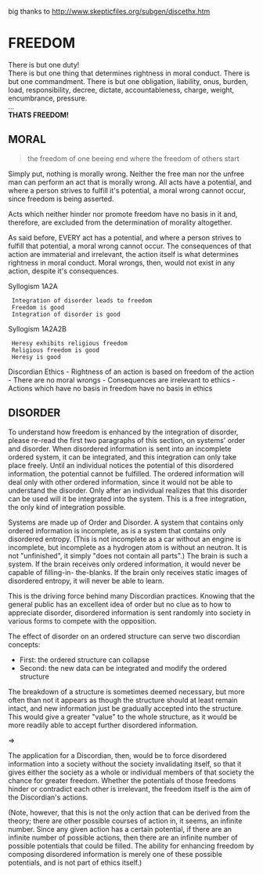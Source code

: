 big thanks to http://www.skepticfiles.org/subgen/discethx.htm

# FREEDOM

There is but one duty!  
There is but one thing that determines rightness in moral conduct.
There is but one commandment.
There is but one obligation, liability, onus,
burden, load, responsibility, decree, dictate,
accountableness, charge, weight, encumbrance, pressure.  
...  
**THATS FREEDOM!**


## MORAL
> the freedom of one beeing end where the freedom of others start

Simply put, nothing is morally wrong.  Neither the free
man nor the unfree man can perform an act that is morally
wrong.  All acts have a potential, and where a person strives
to fulfill it's potential, a moral wrong cannot occur, since
freedom is being asserted.

Acts which neither
hinder nor promote freedom have no basis in it and,
therefore, are excluded from the determination of morality
altogether.

As said before, EVERY act has a
potential, and where a person strives to fulfill that
potential, a moral wrong cannot occur.  The consequences of
that action are immaterial and irrelevant, the action itself
is what determines rightness in moral conduct.  Moral wrongs,
then, would not exist in any action, despite it's
consequences.


Syllogism 1A2A

     Integration of disorder leads to freedom
     Freedom is good
     Integration of disorder is good


Syllogism 1A2A2B

     Heresy exhibits religious freedom
     Religious freedom is good
     Heresy is good


Discordian Ethics
    - Rightness of an action is based on freedom of the
    action
    - There are no moral wrongs
    - Consequences are irrelevant to ethics
    - Actions which have no basis in freedom have no basis
    in ethics

## DISORDER

To understand how freedom is enhanced by the integration
of disorder, please re-read the first two paragraphs of this
section, on systems' order and disorder.  When disordered
information is sent into an incomplete ordered system, it can
be integrated, and this integration can only take place
freely.  Until an individual notices the potential of this
disordered information, the potential cannot be fulfilled.
The ordered information will deal only with other ordered
information, since it would not be able to understand the
disorder.  Only after an individual realizes that this
disorder can be used will it be integrated into the system.
This is a free integration, the only kind of integration
possible.




Systems are made up of Order and Disorder.  A system
that contains only ordered information is incomplete, as is a
system that contains only disordered entropy.  (This is not
incomplete as a car without an engine is incomplete, but
incomplete as a hydrogen atom is without an neutron.  It is
not "unfinished", it simply "does not contain all parts".)
The brain is such a system.  If the brain receives only
ordered information, it would never be capable of filling-in-
the-blanks.  If the brain only receives static images of
disordered entropy, it will never be able to learn.

This is the driving force behind many Discordian
practices.  Knowing that the general public has an excellent
idea of order but no clue as to how to appreciate disorder,
disordered information is sent randomly into society in
various forms to compete with the opposition.

The effect of disorder on an ordered structure can serve
two discordian concepts:
* First: the ordered structure can collapse  
* Second: the new data can be integrated and modify the ordered structure

The breakdown of a structure is sometimes deemed necessary, but
more often than not it appears as though the structure should
at least remain intact, and new information just be gradually
accepted into the structure.  This would give a greater
"value" to the whole structure, as it would be more readily
able to accept further disordered information.

=> 

The application for a Discordian, then, would be to
force disordered information into a society without the
society invalidating itself, so that it gives either the
society as a whole or individual members of that society the
chance for greater freedom.  Whether the potentials of those
freedoms hinder or contradict each other is irrelevant, the
freedom itself is the aim of the Discordian's actions.

(Note, however, that this is not the only action that
can be derived from the theory; there are other possible
courses of action in, it seems, an infinite number.  Since
any given action has a certain potential, if there are an
infinite number of possible actions, then there are an
infinite number of possible potentials that could be filled.
The ability for enhancing freedom by composing disordered
information is merely one of these possible potentials, and
is not part of ethics itself.)

